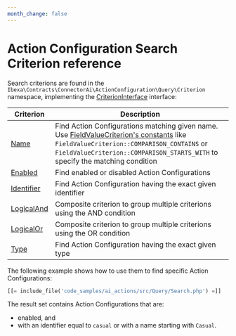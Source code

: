 ```yaml
---
month_change: false
---
```


# Action Configuration Search Criterion reference

Search criterions are found in the `Ibexa\Contracts\ConnectorAi\ActionConfiguration\Query\Criterion` namespace, implementing the [CriterionInterface](../../api/php_api/php_api_reference/classes/Ibexa-Contracts-ConnectorAi-ActionConfiguration-Query-CriterionInterface.html) interface:

| Criterion | Description |
|---|---|
| [Name](../../api/php_api/php_api_reference/classes/Ibexa-Contracts-ConnectorAi-ActionConfiguration-Query-Criterion-Name.html) | Find Action Configurations matching given name. Use [FieldValueCriterion's constants](../../api/php_api/php_api_reference/classes/Ibexa-Contracts-CoreSearch-Values-Query-Criterion-FieldValueCriterion.html#constants) like `FieldValueCriterion::COMPARISON_CONTAINS` or `FieldValueCriterion::COMPARISON_STARTS_WITH` to specify the matching condition|
| [Enabled](../../api/php_api/php_api_reference/classes/Ibexa-Contracts-ConnectorAi-ActionConfiguration-Query-Criterion-Enabled.html) | Find enabled or disabled Action Configurations |
| [Identifier](../../api/php_api/php_api_reference/classes/Ibexa-Contracts-ConnectorAi-ActionConfiguration-Query-Criterion-Identifier.html) | Find Action Configuration having the exact given identifier |
| [LogicalAnd](../../api/php_api/php_api_reference/classes/Ibexa-Contracts-ConnectorAi-ActionConfiguration-Query-Criterion-LogicalAnd.html) | Composite criterion to group multiple criterions using the AND condition |
| [LogicalOr](../../api/php_api/php_api_reference/classes/Ibexa-Contracts-ConnectorAi-ActionConfiguration-Query-Criterion-LogicalOr.html) | Composite criterion to group multiple criterions using the OR condition |
| [Type](../../api/php_api/php_api_reference/classes/Ibexa-Contracts-ConnectorAi-ActionConfiguration-Query-Criterion-Type.html) | Find Action Configuration having the exact given type |

The following example shows how to use them to find specific Action Configurations:
``` php
[[= include_file('code_samples/ai_actions/src/Query/Search.php') =]]
```

The result set contains Action Configurations that are:

- enabled, and
- with an identifier equal to `casual` or with a name starting with `Casual`.
